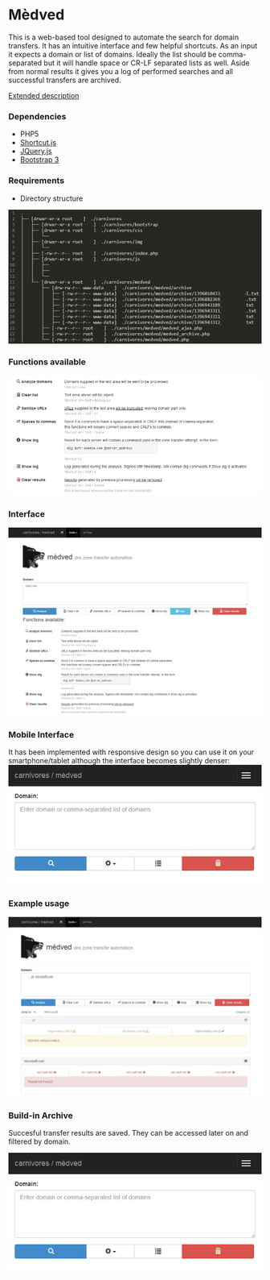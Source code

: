 # Mèdved

This is a web-based tool designed to automate the search for domain transfers. It has an intuitive interface and few helpful shortcuts. As an input it expects a domain or list of domains. Ideally the list should be comma-separated but it will handle space or CR-LF separated lists as well. Aside from normal results it gives you a log of performed searches and all successful transfers are archived.

[Extended description](http://wondershell.wordpress.com/2014/04/09/medved-web-based-dns-zone-transfer-automation/)

### Dependencies
* PHP5
* [Shortcut.js](http://www.mattytemple.com/projects/shortcut-js/)
* [JQuery.js](http://jquery.com/)
* [Bootstrap 3](http://getbootstrap.com/)

### Requirements
* Directory structure

![Directory structure](https://raw.githubusercontent.com/mnmnc/img/master/medved_tree.jpg)

### Functions available
![Functions available](https://raw.githubusercontent.com/mnmnc/img/master/Help.PNG)

### Interface
![Interface](https://raw.githubusercontent.com/mnmnc/img/master/medved1.jpg)

### Mobile Interface
It has been implemented with responsive design so you can use it on your smartphone/tablet although the interface becomes slightly denser:
![Mobile Interface](https://raw.githubusercontent.com/mnmnc/img/master/medved2.jpg)

### Example usage
![Example usage](https://raw.githubusercontent.com/mnmnc/img/master/medved3.jpg)

### Build-in Archive
Succesful transfer results are saved. They can be accessed later on and filtered by domain.

![Archive](https://raw.githubusercontent.com/mnmnc/img/master/medved2.jpg)
